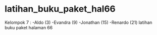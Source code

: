 # latihan_buku_paket_hal66
Kelompok 7 : 
-Aldo (3)
-Evandra (9)
-Jonathan (15)
-Renardo (21)
latihan buku paket halaman 66
